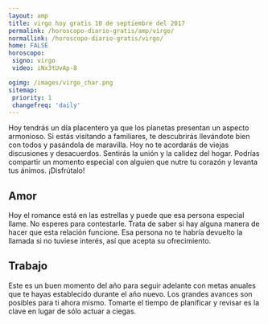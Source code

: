```yaml
---
layout: amp
title: virgo hoy gratis 10 de septiembre del 2017 
permalink: /horoscopo-diario-gratis/amp/virgo/
normallink: /horoscopo-diario-gratis/virgo/
home: FALSE
horoscopo:
 signo: virgo
 video: iNx3tUvAp-8

ogimg: /images/virgo_char.png
sitemap:
 priority: 1
 changefreq: 'daily'
---
```



Hoy tendrás un día placentero ya que los planetas presentan un aspecto armonioso. Si estás visitando a familiares, te descubrirás llevándote bien con todos y pasándola de maravilla. Hoy no te acordarás de viejas discusiones y desacuerdos. Sentirás la unión y la calidez del hogar. Podrías compartir un momento especial con alguien que nutre tu corazón y levanta tus ánimos. ¡Disfrútalo!

## Amor

Hoy el romance está en las estrellas y puede que esa persona especial llame. No esperes para contestarle. Trata de saber si hay alguna manera de hacer que esta relación funcione. Esa persona no te habría devuelto la llamada si no tuviese interés, así que acepta su ofrecimiento.

## Trabajo

Este es un buen momento del año para seguir adelante con metas anuales que te hayas establecido durante el año nuevo. Los grandes avances son posibles para ti ahora mismo. Tomarte el tiempo de planificar y revisar es la clave en lugar de sólo actuar a ciegas.